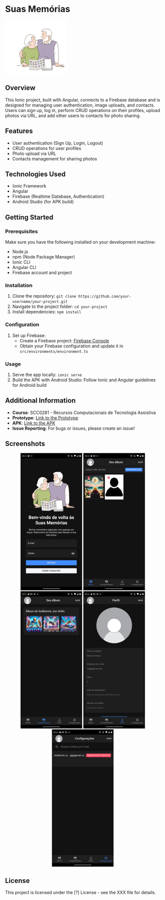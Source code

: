 # Suas Memórias

<img src="/src/assets/logo.png" alt="Logo" width="200"/>

## Overview

This Ionic project, built with Angular, connects to a Firebase database and is designed for managing user authentication, image uploads, and contacts. Users can sign up, log in, perform CRUD operations on their profiles, upload photos via URL, and add other users to contacts for photo sharing.

## Features

- User authentication (Sign Up, Login, Logout)
- CRUD operations for user profiles
- Photo upload via URL
- Contacts management for sharing photos

## Technologies Used

- Ionic Framework
- Angular
- Firebase (Realtime Database, Authentication)
- Android Studio (for APK build)

## Getting Started

### Prerequisites

Make sure you have the following installed on your development machine:

- Node.js
- npm (Node Package Manager)
- Ionic CLI
- Angular CLI
- Firebase account and project

### Installation

1. Clone the repository: `git clone https://github.com/your-username/your-project.git`
2. Navigate to the project folder: `cd your-project`
3. Install dependencies: `npm install`

### Configuration

1. Set up Firebase:
   - Create a Firebase project: [Firebase Console](https://console.firebase.google.com/)
   - Obtain your Firebase configuration and update it in `src/environments/environment.ts`

### Usage

1. Serve the app locally: `ionic serve`
2. Build the APK with Android Studio: Follow Ionic and Angular guidelines for Android build

## Additional Information

- **Course**: SCC0281 - Recursos Computacionais de Tecnologia Assistiva
- **Prototype**: [Link to the Prototype](https://www.figma.com/file/dG8wvGXrj11xC5kBah8Hpn/App-mockup?type=design&node-id=0%3A1&mode=design&t=aqcgJ1qGeD1tWDUf-1)
- **APK**: [Link to the APK](https://drive.google.com/file/d/1nP36XlRMl-rRs8co5w9vq_aHWkfxBLR_/view?usp=sharing)
- **Issue Reporting**: For bugs or issues, please create an issue!

## Screenshots

<p align="center">
  <img src="src/assets/screenshot-1.jpeg" alt="Screenshot 1" width="200"/>
  <img src="src/assets/screenshot-2.jpeg" alt="Screenshot 2" width="200"/>
  <img src="src/assets/screenshot-3.jpeg" alt="Screenshot 3" width="200"/>
  <img src="src/assets/screenshot-4.jpeg" alt="Screenshot 4" width="200"/>
  <img src="src/assets/screenshot-5.jpeg" alt="Screenshot 5" width="200"/>
</p>

## License

This project is licensed under the [?] License - see the XXX file for details.
